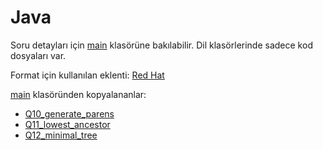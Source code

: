 # Java

Soru detayları için [main](../main/) klasörüne bakılabilir. Dil klasörlerinde sadece kod dosyaları var.

Format için kullanılan eklenti: [Red Hat](https://marketplace.visualstudio.com/items?itemName=redhat.java)

[main](../main/) klasöründen kopyalananlar:

- [Q10_generate_parens](../main/Q10_generate_parens/)
- [Q11_lowest_ancestor](../main/Q11_lowest_ancestor/)
- [Q12_minimal_tree](../main/Q12_minimal_tree/)

<!-- TODO: Add contribution guide -->
<!-- TODO: List contributors -->
